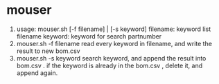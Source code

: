 # mouser
  1. usage: mouser.sh [-f filename] | [-s keyword]
  	filename: keyword list filename
	keyword:  keyword for search partnumber
  2. mouser.sh -f filename 
	read every keyword in filename, and write the result to new bom.csv
  3. mouser.sh -s keyword
	search keyword, and append the result into bom.csv . 
	if the keyword is already in the bom.csv , delete it, and append again.



